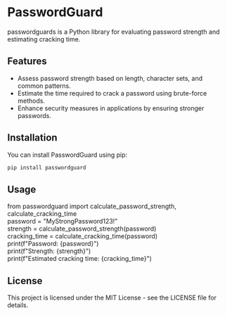 # PasswordGuard

passwordguards is a Python library for evaluating password strength and estimating cracking time.

## Features

- Assess password strength based on length, character sets, and common patterns.
- Estimate the time required to crack a password using brute-force methods.
- Enhance security measures in applications by ensuring stronger passwords.

## Installation

You can install PasswordGuard using pip:

```bash
pip install passwordguard
```

## Usage  
from passwordguard import calculate_password_strength, calculate_cracking_time  
password = "MyStrongPassword123!"  
strength = calculate_password_strength(password)  
cracking_time = calculate_cracking_time(password)  
print(f"Password: {password}")  
print(f"Strength: {strength}")  
print(f"Estimated cracking time: {cracking_time}")  

## License
This project is licensed under the MIT License - see the LICENSE file for details.

